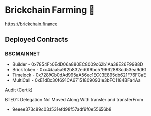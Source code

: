 # Brickchain Farming 🥞

https://brickchain.finance

## Deployed Contracts

### BSCMAINNET

- Builder - 0x7854Fb0EdD06a880EC8009c62b1Aa38E26F9988D
- BrickToken - 0xc4daa5a9f2b832ed0f9bc579662883cd53ea9d61
- Timelock - 0x7289Cb0dAd995aA56ec1EC03E895db621F76FCaE
- MultiCall - 0xE1dDc30f691CA671518090931e3bFC1184BFa4Aa

Audit (Certik)

BTE01: Delegation Not Moved Along With transfer and transferFrom
- 9eeee373c89c033531efd98f57adf9f0e55656b8
